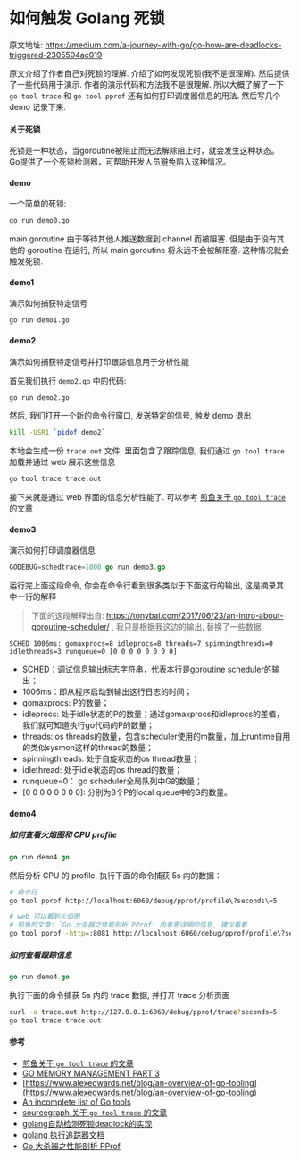 # 如何触发 Golang 死锁

原文地址: https://medium.com/a-journey-with-go/go-how-are-deadlocks-triggered-2305504ac019

原文介绍了作者自己对死锁的理解. 介绍了如何发现死锁(我不是很理解). 然后提供了一些代码用于演示. 作者的演示代码和方法我不是很理解. 所以大概了解了一下 `go tool trace` 和 `go tool pprof` 还有如何打印调度器信息的用法. 然后写几个 demo 记录下来.

#### 关于死锁

死锁是一种状态，当goroutine被阻止而无法解除阻止时，就会发生这种状态。 Go提供了一个死锁检测器，可帮助开发人员避免陷入这种情况。

#### demo

一个简单的死锁:

```bash
go run demo0.go
```

main goroutine 由于等待其他人推送数据到 channel 而被阻塞. 但是由于没有其他的 goroutine 在运行, 所以 main goroutine 将永远不会被解阻塞. 这种情况就会触发死锁.

#### demo1

演示如何捕获特定信号

```bash
go run demo1.go
```

#### demo2

演示如何捕获特定信号并打印跟踪信息用于分析性能

首先我们执行 `demo2.go` 中的代码:

```bash
go run demo2.go
```

然后, 我们打开一个新的命令行窗口, 发送特定的信号, 触发 demo 退出

```bash
kill -USR1 `pidof demo2`
```

本地会生成一份 `trace.out` 文件, 里面包含了跟踪信息, 我们通过 `go tool trace` 加载并通过 web 展示这些信息

```bash
go tool trace trace.out
```

接下来就是通过 web 界面的信息分析性能了. 可以参考 [煎鱼关于 `go tool trace` 的文章](https://eddycjy.com/posts/go/tools/2019-07-12-go-tool-trace/)

#### demo3

演示如何打印调度器信息

```go
GODEBUG=schedtrace=1000 go run demo3.go
```

运行完上面这段命令, 你会在命令行看到很多类似于下面这行的输出, 这是摘录其中一行的解释

> 下面的这段解释出自: https://tonybai.com/2017/06/23/an-intro-about-goroutine-scheduler/ , 我只是根据我这边的输出, 替换了一些数据

```
SCHED 1006ms: gomaxprocs=8 idleprocs=8 threads=7 spinningthreads=0 idlethreads=3 runqueue=0 [0 0 0 0 0 0 0 0]
```

- SCHED：调试信息输出标志字符串，代表本行是goroutine scheduler的输出；
- 1006ms：即从程序启动到输出这行日志的时间；
- gomaxprocs: P的数量；
- idleprocs: 处于idle状态的P的数量；通过gomaxprocs和idleprocs的差值，我们就可知道执行go代码的P的数量；
- threads: os threads的数量，包含scheduler使用的m数量，加上runtime自用的类似sysmon这样的thread的数量；
- spinningthreads: 处于自旋状态的os thread数量；
- idlethread: 处于idle状态的os thread的数量；
- runqueue=0： go scheduler全局队列中G的数量；
- [0 0 0 0 0 0 0 0]: 分别为8个P的local queue中的G的数量。

#### demo4

##### 如何查看火焰图和 CPU profile

```go
go run demo4.go
```

然后分析 CPU 的 profile, 执行下面的命令捕获 5s 内的数据：

```bash
# 命令行
go tool pprof http://localhost:6060/debug/pprof/profile\?seconds\=5

# web 可以看到火焰图
# 煎鱼的文章: `Go 大杀器之性能剖析 PProf' 内有更详细的信息, 建议看看
go tool pprof -http=:8081 http://localhost:6060/debug/pprof/profile\?seconds\=5
```

##### 如何查看跟踪信息

```go
go run demo4.go
```

执行下面的命令捕获 5s 内的 trace 数据, 并打开 trace 分析页面

```bash
curl -o trace.out http://127.0.0.1:6060/debug/pprof/trace?seconds=5
go tool trace trace.out
```

#### 参考
- [煎鱼关于 `go tool trace` 的文章](https://eddycjy.com/posts/go/tools/2019-07-12-go-tool-trace/)
- [GO MEMORY MANAGEMENT PART 3](https://povilasv.me/go-memory-management-part-3/)
- [https://www.alexedwards.net/blog/an-overview-of-go-tooling](https://www.alexedwards.net/blog/an-overview-of-go-tooling)
- [An incomplete list of Go tools](http://dominik.honnef.co/posts/2014/12/go-tools/)
- [sourcegraph 关于 `go tool trace` 的文章](https://about.sourcegraph.com/go/an-introduction-to-go-tool-trace-rhys-hiltner/)
- [golang自动检测死锁deadlock的实现](http://xiaorui.cc/archives/5951)
- [golang 执行追踪器文档](https://docs.google.com/document/u/1/d/1FP5apqzBgr7ahCCgFO-yoVhk4YZrNIDNf9RybngBc14/pub)
- [Go 大杀器之性能剖析 PProf](https://eddycjy.com/posts/go/tools/2018-09-15-go-tool-pprof/)
